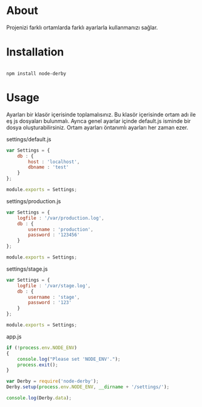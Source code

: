 # About

Projenizi farklı ortamlarda farklı ayarlarla kullanmanızı sağlar.

# Installation

<code>
npm install node-derby
</code>

# Usage

Ayarları bir klasör içerisinde toplamalısınız. Bu klasör içerisinde ortam adı ile eş js dosyaları bulunmalı.
Ayrıca genel ayarlar içinde default.js isminde bir dosya oluşturabilirsiniz. Ortam ayarları öntanımlı ayarları her zaman
ezer.

settings/default.js
``` javascript
var Settings = {
    db : {
        host : 'localhost',
        dbname : 'test'
    }
};

module.exports = Settings;
```

settings/production.js
``` javascript
var Settings = {
    logfile : '/var/production.log',
    db : {
        username : 'production',
        password : '123456'
    }
};

module.exports = Settings;
```

settings/stage.js
``` javascript
var Settings = {
    logfile : '/var/stage.log',
    db : {
        username : 'stage',
        password : '123'
    }
};

module.exports = Settings;
```

app.js
``` javascript
if (!process.env.NODE_ENV)
{
    console.log("Please set 'NODE_ENV'.");
    process.exit();
}

var Derby = require('node-derby');
Derby.setup(process.env.NODE_ENV, __dirname + '/settings/');

console.log(Derby.data);
```